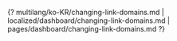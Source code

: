 {? multilang/ko-KR/changing-link-domains.md | localized/dashboard/changing-link-domains.md | pages/dashboard/changing-link-domains.md ?}
